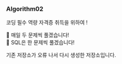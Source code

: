 ### Algorithm02
코딩 필수 역량 자격증 취득을 위하여 ! 

🐳 매일 두 문제씩 풀겠습니다! </br> 
🐳 SQL은 한 문제씩 풀겠습니다! </br> 

기존 저장소가 오류 나서 다시 생성한 저장소입니다. 


